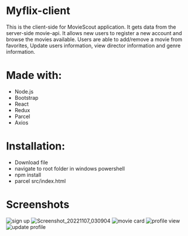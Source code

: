 # Myflix-client

This is the client-side for MovieScout application. It gets data from the server-side movie-api. It allows new users to register a new account and browse the movies available. Users are able to add/remove a movie from favorites, Update users information, view director information and genre information.

# Made with:
* Node.js
* Bootstrap
* React
* Redux
* Parcel
* Axios

# Installation:
* Download file
* navigate to root folder in windows powershell
* npm install
* parcel src/index.html

# Screenshots
![sign up](https://user-images.githubusercontent.com/110478436/209580957-2c73457a-b776-495b-b595-90ea0ab7e674.png)
![Screenshot_20221107_030904](https://user-images.githubusercontent.com/110478436/209420128-c419d4ae-4824-417d-b579-c76904fb22e1.png)
![movie card](https://user-images.githubusercontent.com/110478436/209580985-65744a11-f4e2-4d95-b530-b1841f308a73.png)
![profile view ](https://user-images.githubusercontent.com/110478436/209586520-b5c33876-a813-4b14-a5e3-d90468d3a52d.png)
![update profile](https://user-images.githubusercontent.com/110478436/209586529-43a86257-f52a-4c8f-9175-b584bb8406b9.png)

